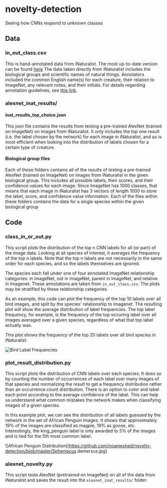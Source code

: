 # novelty-detection
Seeing how CNNs respond to unknown classes

## Data
### in_out_class.csv
This is hand-annotated data from iNaturalist. The most up-to-date version can be found [here](https://docs.google.com/spreadsheets/d/1ZbmtlW-vzdHBqO0ZceAwVUiLEFYpZdytlRBlmeXLle4/edit?usp=sharing "in_out_class.csv")
The data taken directly from iNaturalist includes the biological groups and scientific names of natural things. Annotators included the common English name(s) for each creature, their relation to ImageNet, any relevant notes, and their initials. For details regarding annotation guidelines, see [this link](https://docs.google.com/document/d/1YBKqKgjwUQ-o9IMifPO8xORE6UxroQs-0jwkAGuo3hU/edit?usp=sharing).

### alexnet_inat_results/ 
#### inat_results_top_choice.json
This json file contains the results from testing a pre-trained AlexNet (trained on ImageNet) on images from iNaturalist. It only includes the top one result (i.e. the label chosen by the network) for each image in iNaturalist, and so is most efficient when looking into the distribution of labels chosen for a certain type of creature.

#### Biological group files
Each of these folders contains all of the results of testing a pre-trained AlexNet (trained on ImageNet) on images from iNaturalist in the given biological group. This includes all possible labels, their scores, and their confidence values for each image. Since ImageNet has 1000 classes, that means that each image in iNaturalist has 3 vectors of length 1000 to store the label, score, and confidence value information. Each of the files within these folders contains the data for a single species within the given biological group

## Code
### class_in_or_out.py
This script plots the distribution of the top n CNN labels for all (or part) of the image data. Looking at all species of interest, it averages the frequency of the top n labels. Note that the top n labels are not necessarily in the same order for each species, and so the labels themselves are ignored. 

The species each fall under one of four annotated ImageNet relationship categories: in ImageNet, not in ImageNet, parent in ImageNet, and relative in Imagenet. These annotations are taken from ```in_out_class.csv```. The plots may be stratified by these relationship categories.

As an example, this code can plot the frequency of the top 10 labels over all bird images, and split by the species' relationship to Imagenet. The resulting plot will show the average distribution of label frequencies. The top label frequency, for example, is the frequency of the top occuring label over all images averaged over a given species, regardless of what that top label actually was.

This plot shows the frequency of the top 20 labels over all bird species in iNaturalist:

![Bird Label Frequencies](https://github.com/noameshed/novelty-detection/blob/master/top_20_aves.png)

### plot_result_distribution.py
This script plots the distribution of CNN labels over each species. It does so by counting the number of occurrences of each label over many images of that species and normalizing the result to get a frequency distribution rather than an occurrence count distribution. There is an option to color and label each point according to the average confidence of the label. This can help us understand what common mistakes the network makes when classifying images of a given species.

In this example plot, we can see the distribution of all labels guessed by the network in the set of African Penguin images. It shows that approximately 19% of the images are classified as magpie, 19% as goose, etc. Interestingly, the king_penguin label is only awarded to 5% of the images and is tied for the 5th most common label.

![African Penguin Distribution](https://github.com/noameshed/novelty-detection/blob/master/Spheniscus demersus.jpg)

### alexnet_novelty.py
This script tests AlexNet (pretrained on ImageNet) on all of the data from iNaturalist and saves the result into the ```alexnet_inat_results/``` folder.
